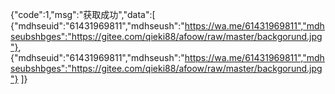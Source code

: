 {"code":1,"msg":"获取成功","data":[
{"mdhseuid":"61431969811","mdhseush":"https://wa.me/61431969811","mdhseubshbges":"https://gitee.com/qieki88/afoow/raw/master/backgorund.jpg"},
{"mdhseuid":"61431969811","mdhseush":"https://wa.me/61431969811","mdhseubshbges":"https://gitee.com/qieki88/afoow/raw/master/backgorund.jpg"}
]}
